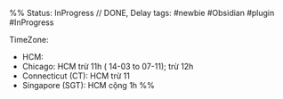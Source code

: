 %%
Status: InProgress 							// DONE, Delay
tags: #newbie #Obsidian #plugin #InProgress 

TimeZone: 
- HCM: 
- Chicago: HCM trừ 11h ( 14-03 to 07-11); trừ 12h
- Connecticut (CT): HCM trừ 11 
- Singapore (SGT): HCM cộng 1h
%%




